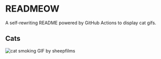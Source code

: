 # READMEOW

A self-rewriting README powered by GitHub Actions to display cat gifs.

## Cats

![cat smoking GIF by sheepfilms](https://media0.giphy.com/media/l0ExdMHUDKteztyfe/200.gif?cid=9acd02dali2lh692j6qbicb81cfsizcdlqdh2lor7ncmp2p6&ep=v1_gifs_search&rid=200.gif&ct=g)
